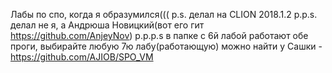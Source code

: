 Лабы по спо, когда я образумился((( 
p.s. делал на CLION 2018.1.2
p.p.s. делал не я, а Андрюша Новицкий(вот его гит https://github.com/AnjeyNov)
p.p.p.s в папке с 6й лабой работают обе проги, выбирайте любую
7ю лабу(работающую) можно найти у Сашки - https://github.com/AJIOB/SPO_VM
